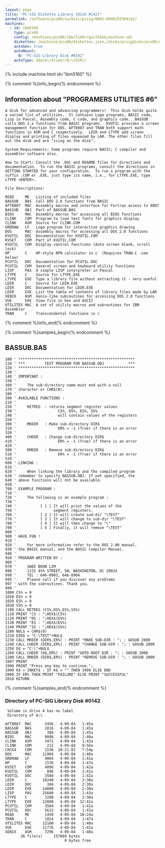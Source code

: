 ```yaml
---
layout: page
title: "PC-SIG Diskette Library (Disk #142)"
permalink: /software/pcx86/sw/misc/pcsig/0001-0999/DISK0142/
machines:
  - id: ibm5160
    type: pcx86
    config: /machines/pcx86/ibm/5160/cga/256kb/machine.xml
    diskettes: /machines/pcx86/diskettes.json,/disks/pcsigdisks/pcx86/diskettes.json
    autoGen: true
    autoMount:
      B: "PC-SIG Library Disk #0142"
    autoType: $date\r$time\rB:\rDIR\r
---
```


{% include machine.html id="ibm5160" %}

{% comment %}info_begin{% endcomment %}

## Information about "PROGRAMERS UTILITIES #6"

    A disk for advanced and advancing programmers!  This disk holds quite
    a varied list of utilities.  It contains Logo programs, BASIC code,
    Lisp in Pascal, Assembly code, C code, and graphics code.  BASSUB
    calls DOS 2.x functions from BASIC programs.  KVUTIL provides a screen
    management function for DOS. AFT8087 and TRAN both support math
    functions in ASM and C respectively.  LDIR and LTYPE add screen
    display and printing of files squeezed by LAR. The other files fill
    out the disk and are "icing on the disk".
    
    System Requirements: Some programs require BASIC; C compiler and
    assembler software also.
    
    How to Start: Consult the .DOC and README files for directions and
    documentation.  To run the BASIC programs, consult the directions in
    GETTING STARTED for your configuration.  To run a program with the
    suffix .COM or .EXE, just type its name, i.e., for LTYPE.EXE, type
    LTYPE <ENTER>.
    
    File Descriptions:
    
    READ     ME   Listing of included files
    BASSUB   BAS  Call DOS 2.0 functions from BASIC
    AFT8087  MAC  Assembly macros and interface for Fortran access to 8087
    BASSUB   OBJ  Part of BASSUB.BAS
    BIOS     MAC  Assembly macros for accessing all BIOS functions
    CLINK    COM  Program to load text fonts for graphics display
    CLINK    ASM  Source for CLINK.COM
    GRDRAW   LF   Logo program for interactive graphics drawing
    DOS      MAC  Assembly macros for accessing all DOS 2.0 functions
    KVUTIL   DOC  Documentation for KVUTIL.COM
    KVSET    COM  Part of KVUTIL.COM
    KVUTIL   COM  Display control functions (Auto screen blank, scroll lock)
    HP       C    HP-style RPN calculator in c  (Requires TRAN.C -see below)
    PCUTIL   DOC  Documentation for PCUTIL.DOC
    PCUTIL   COM  Several screen and keyboard utility functions
    LISP     PAS  A simple LISP interpreter in Pascal
    LTYPE    C    Source for LTYPE.EXE
    LTYPE    EXE  Type a library file without extracting it - very useful
    LDIR     C    Source for LDIR.EXE
    LDIR     DOC  Documentation for LDIR.EXE
    LDIR     EXE  List the table of contents of library files made by LAR
    XENIX    ASM  Xenix-like subroutines for accessing DOS 2.0 functions
    VUE      EXE  View file in hex and ASCII
    UTILITES MAC  A set of utility macros and subroutines for IBM Assembler
    TRAN     C    Transcendental functions in c
{% comment %}info_end{% endcomment %}

{% comment %}samples_begin{% endcomment %}

## BASSUB.BAS

```bas
100 ' *****************************************************
110 ' ***         TEST PROGRAM FOR BASSUB.OBJ           ***
120 ' *****************************************************
130 '
140 ' IMPORTANT :
150 '
160 '     The sub-directory name must end with a null
170 ' character or CHR$(0).
180 '
200 ' AVAILABLE FUNCTIONS :
210 '
220 '     RETREG  : returns segment register values
230 '                   CS%, DS%, ES%, SS%
240 '                   will contain values of the registers
250 '
300 '     MKDIR   : Make sub-directory DIR$
310 '                   ER% = -1 (True) if there is an error
320 '
400 '     CHDIR   : Change sub-directory DIR$
410 '                   ER% = -1 (True) if there is an error
420 '
500 '     RMDIR   : Remove sub-directory DIR$
510 '                   ER% = -1 (True) if there is an error
520 '
600 ' LINKING :
610 '
620 '     When linking the library and the compiled program
630 ' remember to specify BASSUB.OBJ. If not specified, the
640 ' above functions will not be available.
650 '
700 ' EXAMPLE PROGRAM :
710 '
720 '     The following is an example program :
730 '
740 '           [ 1 ] It will print the values of the
750 '                 segment registers.
760 '           [ 2 ] It will create sud-dir "\TEST"
770 '           [ 3 ] It will change to sub-dir "\TEST"
780 '           [ 4 ] It will then change to "\"
790 '           [ 5 ] Finally, it will remove "\TEST"
800 '
900 ' HAVE FUN !
910 '
920 '     For more information refer to the DOS 2.00 manual,
930 ' the BASIC manual, and the BASIC Compiler Manual.
940 '
950 ' PROGRAM WRITTEN BY :
960 '
970 '     SWEE BOON LIM
980 '     1231 4th STREET, SW, WASHINGTON, DC 20024
990 '     TEL : 646-0903, 646-0904
995 '     Please call if you discover any problems
997 ' with the subroutines. Thank you.
999 '
1000 CS% = 0
1010 DS% = 0
1020 ES% = 0
1030 SS% = 0
1100 CALL RETREG (CS%,DS%,ES%,SS%)
1110 PRINT "CS : ";HEX$(CS%)
1120 PRINT "DS : ";HEX$(DS%)
1130 PRINT "ES : ";HEX$(ES%)
1140 PRINT "SS : ";HEX$(SS%)
1200 NUL$ = CHR$(0)
1210 DIR$ = "C:\TEST"+NUL$
1230 CALL MKDIR (DIR$,ER%) : PRINT "MAKE SUB-DIR : "; : GOSUB 2000
1240 CALL CHDIR (DIR$,ER%) : PRINT "CHANGE SUB-DIR : "; : GOSUB 2000
1250 D$ = "C:\"+NUL$
1260 CALL CHDIR (D$,ER%) : PRINT "GOTO ROOT DIR : "; : GOSUB 2000
1280 CALL RMDIR (DIR$,ER%) : PRINT "REMOVE SUB-DIR : "; : GOSUB 2000
1997 PRINT
1998 PRINT "Press any key to continue.";
1999 K$ = INKEY$ : IF K$ = "" THEN 1999 ELSE END
2000 IF ER% THEN PRINT "FAILURE" ELSE PRINT "SUCCESSFUL"
2010 RETURN
```

{% comment %}samples_end{% endcomment %}

### Directory of PC-SIG Library Disk #0142

     Volume in drive A has no label
     Directory of A:\

    AFT8087  MAC      3456   4-09-84   1:45a
    BASSUB   BAS      2816   4-09-84   1:45a
    BASSUB   OBJ       384   4-09-84   1:45a
    BIOS     MAC      9088   4-09-84   1:40a
    CLINK    ASM      3471   4-09-84   1:43a
    CLINK    COM       212   4-09-84   9:56a
    CRCK4    COM      1536  10-21-82   7:54p
    DOS      MAC     11904   4-09-84   1:40a
    GRDRAW   LF       4864   4-09-84   1:41a
    HP       C        1536   4-09-84   1:47a
    KVSET    COM      4096   4-09-84   1:42a
    KVUTIL   COM       896   4-09-84   1:41a
    KVUTIL   DOC      3584   4-09-84   1:42a
    LDIR     C       10240   4-09-84   2:30a
    LDIR     DOC       384   4-09-84   2:30a
    LDIR     EXE     14080   4-09-84   2:30a
    LISP     PAS     25600   4-09-84   1:43a
    LTYPE    C        3200   4-09-84   2:30a
    LTYPE    EXE     12800   4-09-84  12:41a
    PCUTIL   COM      3584   4-09-84   1:41a
    PCUTIL   DOC      5632   4-09-84   1:41a
    READ     ME       1450   4-09-84  10:24a
    TRAN     C        1024   4-09-84   1:47a
    UTILITES MAC     12160   4-09-84   1:40a
    VUE      EXE     11776   4-09-84   1:41a
    XENIX    ASM      7296   4-09-84   1:40a
           26 file(s)     157069 bytes
                               0 bytes free
